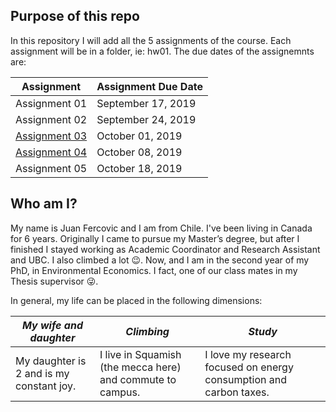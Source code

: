 ## Purpose of this repo
In this repository I will add all the 5 assignments of the course. Each assignment will be in a folder, ie: hw01. The due dates of the assignemnts are:

| Assignment	| Assignment Due Date |
| ----------- | ------------------- |
| Assignment 01 |	September 17, 2019 |
| Assignment 02 |	September 24, 2019 |
| [Assignment 03](https://stat545-ubc-hw-2019-20.github.io/stat545-hw-juanfercovic/hw03/hw03.html) |	October 01, 2019 |
| [Assignment 04](https://stat545-ubc-hw-2019-20.github.io/stat545-hw-juanfercovic/hw04/hw04.html) |	October 08, 2019 |
| Assignment 05 |	October 18, 2019 |
## Who am I?
My name is Juan Fercovic and I am from Chile. I've been living in Canada for 6 years. Originally I came to pursue my Master’s degree, but after I finished I stayed working as Academic Coordinator and Research Assistant and UBC. I also climbed a lot :wink:. Now, and I am in the second year of my PhD, in Environmental Economics. I fact, one of our class mates in my Thesis supervisor :stuck_out_tongue_winking_eye:.

In general, my life can be placed in the following dimensions:

|*My wife and daughter* | *Climbing* | *Study* |
| --------------------- | ---------- | ------- |
| My daughter is 2 and is my constant joy. | I live in Squamish (the mecca here) and commute to campus. | I love my research focused on energy consumption and carbon taxes. |


